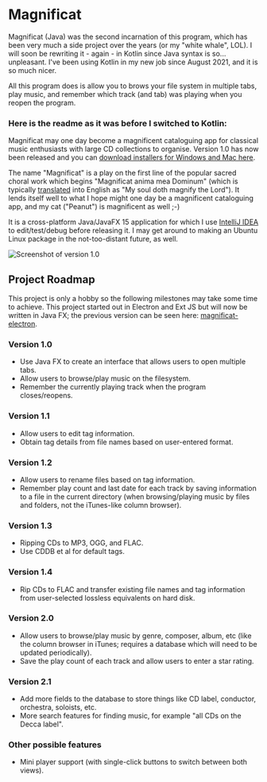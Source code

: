 # Magnificat
Magnificat (Java) was the second incarnation of this program, which has been very much a side project over the years (or my "white whale", LOL). I will soon be rewriting it - again - in Kotlin since Java syntax is so... unpleasant. I've been using Kotlin in my new job since August 2021, and it is so much nicer.

All this program does is allow you to brows your file system in multiple tabs, play music, and remember which track (and tab) was playing when you reopen the program.

### Here is the readme as it was before I switched to Kotlin:

Magnificat may one day become a magnificent cataloguing app for classical music enthusiasts with large CD collections to organise. Version 1.0 has now been released and you can [download installers for Windows and Mac here](https://github.com/mfearby/magnificat/releases/tag/v1.0). 

The name "Magnificat" is a play on the first line of the popular sacred choral work which begins "Magnificat anima mea Dominum" (which is typically [translated](https://en.wikipedia.org/wiki/Magnificat#Latin_and_Anglican_translation) into English as "My soul doth magnify the Lord"). It lends itself well to what I hope might one day be a magnificent cataloguing app, and my cat ("Peanut") is magnificent as well ;-)

It is a cross-platform Java/JavaFX 15 application for which I use [IntelliJ IDEA](https://www.jetbrains.com/idea/) to edit/test/debug before releasing it. I may get around to making an Ubuntu Linux package in the not-too-distant future, as well.

![Screenshot of version 1.0](screenshot.png)

## Project Roadmap

This project is only a hobby so the following milestones may take some time to achieve. This project started out in Electron and Ext JS but will now be written in Java FX; the previous version can be seen here: [magnificat-electron](https://github.com/mfearby/magnificat-electron).

### Version 1.0
- Use Java FX to create an interface that allows users to open multiple tabs.
- Allow users to browse/play music on the filesystem.
- Remember the currently playing track when the program closes/reopens.

### Version 1.1
- Allow users to edit tag information.
- Obtain tag details from file names based on user-entered format.

### Version 1.2
- Allow users to rename files based on tag information.
- Remember play count and last date for each track by saving information to a file in the current directory (when browsing/playing music by files and folders, not the iTunes-like column browser).

### Version 1.3
- Ripping CDs to MP3, OGG, and FLAC.
- Use CDDB et al for default tags.
 
### Version 1.4
- Rip CDs to FLAC and transfer existing file names and tag information from user-selected lossless equivalents on hard disk.

### Version 2.0
- Allow users to browse/play music by genre, composer, album, etc (like the column browser in iTunes; requires a database which will need to be updated periodically).
- Save the play count of each track and allow users to enter a star rating.

### Version 2.1
- Add more fields to the database to store things like CD label, conductor, orchestra, soloists, etc.
- More search features for finding music, for example "all CDs on the Decca label".

### Other possible features
- Mini player support (with single-click buttons to switch between both views).

